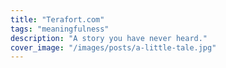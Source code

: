 ```yaml
---
title: "Terafort.com"
tags: "meaningfulness"
description: "A story you have never heard."
cover_image: "/images/posts/a-little-tale.jpg"
---
```

